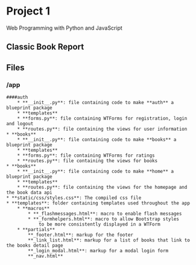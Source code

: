 # Project 1

Web Programming with Python and JavaScript

## Classic Book Report

## Files

### /app

    ####auth
        * **__init__.py**: file containing code to make **auth** a blueprint package
        * **templates**
        * **forms.py**: file containing WTForms for registration, login and logout
        * **routes.py**: file containing the views for user information
    * **books**
        * **__init__.py**: file containing code to make **books** a blueprint package
        * **templates**
        * **forms.py**: file containing WTForms for ratings
        * **routes.py**: file containing the views for books
    * **books**
        * **__init__.py**: file containing code to make **home** a blueprint package
        * **templates**
        * **routes.py**: file containing the views for the homepage and the book data api
    * **static/css/styles.css**: The compiled css file
    * **templates**: folder containing templates used throughout the app
        * **macros**
            * **_flashmessages.html**: macro to enable flash messages
            * **_formhelpers.html**: macro to allow Bootstrap styles
                to be more consistently displayed in a WTForm
        * **partials**
            **_footer.html**: markup for the footer
            **_link_list.html**: markup for a list of books that link to the books detail page
            **_login_modal.html**: markup for a modal login form
            **_nav.html**

